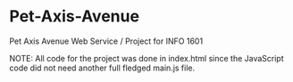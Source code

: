 # Pet-Axis-Avenue
Pet Axis Avenue Web Service / Project for INFO 1601

NOTE:
All code for the project was done in index.html since the JavaScript code did not need another full fledged main.js file.
